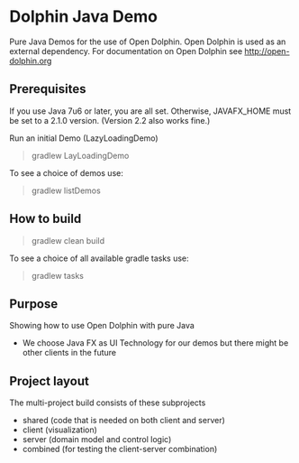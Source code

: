 Dolphin Java Demo
===================

Pure Java Demos for the use of Open Dolphin.
Open Dolphin is used as an external dependency.
For documentation on Open Dolphin see http://open-dolphin.org

Prerequisites
-------------
If you use Java 7u6 or later, you are all set.
Otherwise, JAVAFX_HOME must be set to a 2.1.0 version. (Version 2.2 also works fine.)

Run an initial Demo (LazyLoadingDemo)
> gradlew LayLoadingDemo

To see a choice of demos use:
> gradlew listDemos


How to build
------------
> gradlew clean build

To see a choice of all available gradle tasks use:
> gradlew tasks


Purpose
-------
Showing how to use Open Dolphin with pure Java
- We choose Java FX as UI Technology for our demos but there might be other clients in the future


Project layout
--------------
The multi-project build consists of these subprojects

- shared (code that is needed on both client and server)
- client (visualization)
- server (domain model and control logic)
- combined (for testing the client-server combination)
